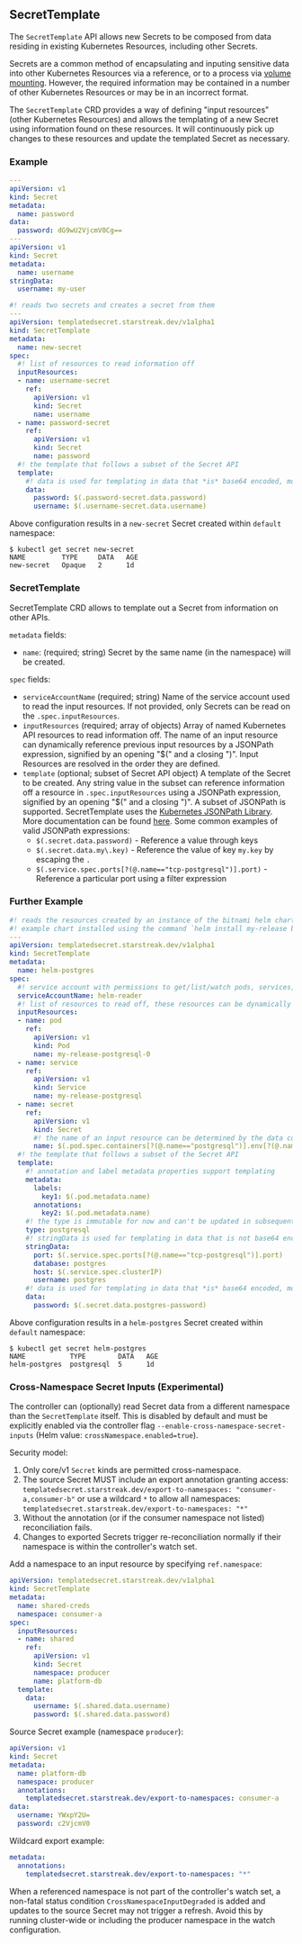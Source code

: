 ## SecretTemplate

The `SecretTemplate` API allows new Secrets to be composed from data residing in existing Kubernetes Resources, including other Secrets.

Secrets are a common method of encapsulating and inputing sensitive data into other Kubernetes Resources via a reference, or to a process via [volume mounting](https://kubernetes.io/docs/concepts/configuration/secret/#using-secrets-as-files-from-a-pod). However, the required information may be contained in a number of other Kubernetes Resources or may be in an incorrect format.

The `SecretTemplate` CRD provides a way of defining "input resources" (other Kubernetes Resources) and allows the templating of a new Secret using information found on these resources. It will continuously pick up changes to these resources and update the templated Secret as necessary.

### Example

```yaml
---
apiVersion: v1
kind: Secret
metadata:
  name: password
data:
  password: dG9wU2VjcmV0Cg==
---
apiVersion: v1
kind: Secret
metadata:
  name: username
stringData:
  username: my-user

#! reads two secrets and creates a secret from them
---
apiVersion: templatedsecret.starstreak.dev/v1alpha1
kind: SecretTemplate
metadata:
  name: new-secret
spec:
  #! list of resources to read information off
  inputResources:
  - name: username-secret
    ref:
      apiVersion: v1
      kind: Secret
      name: username
  - name: password-secret
    ref:
      apiVersion: v1
      kind: Secret
      name: password
  #! the template that follows a subset of the Secret API
  template:
    #! data is used for templating in data that *is* base64 encoded, most likely Secrets.
    data:
      password: $(.password-secret.data.password)
      username: $(.username-secret.data.username)
```

Above configuration results in a `new-secret` Secret created within `default` namespace:

```console
$ kubectl get secret new-secret
NAME         TYPE     DATA   AGE
new-secret   Opaque   2      1d
```

### SecretTemplate

SecretTemplate CRD allows to template out a Secret from information on other APIs.

`metadata` fields:

- `name`: (required; string) Secret by the same name (in the namespace) will be created.

`spec` fields:

- `serviceAccountName` (required; string) Name of the service account used to read the input resources. If not provided, only Secrets can be read on the `.spec.inputResources`.
- `inputResources` (required; array of objects) Array of named Kubernetes API resources to read information off. The name of an input resource can dynamically reference previous input resources by a JSONPath expression, signified by an opening "$(" and a closing ")". Input Resources are resolved in the order they are defined.
- `template` (optional; subset of Secret API object) A template of the Secret to be created. Any string value in the subset can reference information off a resource in `.spec.inputResources` using a JSONPath expression, signified by an opening "$(" and a closing ")". A subset of JSONPath is supported. SecretTemplate uses the [Kubernetes JSONPath Library](https://github.com/kubernetes/client-go/tree/master/util/jsonpath). More documentation can be found [here](https://kubernetes.io/docs/reference/kubectl/jsonpath/). Some common examples of valid JSONPath expressions:
  - `$(.secret.data.password)` - Reference a value through keys
  - `$(.secret.data.my\.key)` - Reference the value of key `my.key` by escaping the `.`
  - `$(.service.spec.ports[?(@.name=="tcp-postgresql")].port)` - Reference a particular port using a filter expression

### Further Example

```yaml
#! reads the resources created by an instance of the bitnami helm chart and creates a binding secret
#! example chart installed using the command `helm install my-release bitnami/postgresql`
---
apiVersion: templatedsecret.starstreak.dev/v1alpha1
kind: SecretTemplate
metadata:
  name: helm-postgres
spec:
  #! service account with permissions to get/list/watch pods, services, secrets
  serviceAccountName: helm-reader
  #! list of resources to read off, these resources can be dynamically specified based on the fields of previously stated resources
  inputResources:
  - name: pod
    ref:
      apiVersion: v1
      kind: Pod
      name: my-release-postgresql-0
  - name: service
    ref:
      apiVersion: v1
      kind: Service
      name: my-release-postgresql
  - name: secret
    ref:
      apiVersion: v1
      kind: Secret
      #! the name of an input resource can be determined by the data contained in a previous input resource
      name: $(.pod.spec.containers[?(@.name=="postgresql")].env[?(@.name=="POSTGRES_PASSWORD")].valueFrom.secretKeyRef.name)
  #! the template that follows a subset of the Secret API
  template:
    #! annotation and label metadata properties support templating
    metadata:
      labels:
        key1: $(.pod.metadata.name)
      annotations:
        key2: $(.pod.metadata.name)
    #! the type is immutable for now and can't be updated in subsequent reconciliations
    type: postgresql
    #! stringData is used for templating in data that is not base64 encoded
    stringData:
      port: $(.service.spec.ports[?(@.name=="tcp-postgresql")].port)
      database: postgres
      host: $(.service.spec.clusterIP)
      username: postgres
    #! data is used for templating in data that *is* base64 encoded, most likely Secrets.
    data:
      password: $(.secret.data.postgres-password)
```

Above configuration results in a `helm-postgres` Secret created within `default` namespace:

```console
$ kubectl get secret helm-postgres
NAME           TYPE        DATA   AGE
helm-postgres  postgresql  5      1d
```

### Cross-Namespace Secret Inputs (Experimental)

The controller can (optionally) read Secret data from a different namespace than the `SecretTemplate` itself. This is disabled by default and must be explicitly enabled via the controller flag `--enable-cross-namespace-secret-inputs` (Helm value: `crossNamespace.enabled=true`).

Security model:

1. Only core/v1 `Secret` kinds are permitted cross-namespace.
2. The source Secret MUST include an export annotation granting access:
   `templatedsecret.starstreak.dev/export-to-namespaces: "consumer-a,consumer-b"`
   or use a wildcard `*` to allow all namespaces:
   `templatedsecret.starstreak.dev/export-to-namespaces: "*"`
3. Without the annotation (or if the consumer namespace not listed) reconciliation fails.
4. Changes to exported Secrets trigger re-reconciliation normally if their namespace is within the controller's watch set.

Add a namespace to an input resource by specifying `ref.namespace`:

```yaml
apiVersion: templatedsecret.starstreak.dev/v1alpha1
kind: SecretTemplate
metadata:
  name: shared-creds
  namespace: consumer-a
spec:
  inputResources:
  - name: shared
    ref:
      apiVersion: v1
      kind: Secret
      namespace: producer
      name: platform-db
  template:
    data:
      username: $(.shared.data.username)
      password: $(.shared.data.password)
```

Source Secret example (namespace `producer`):

```yaml
apiVersion: v1
kind: Secret
metadata:
  name: platform-db
  namespace: producer
  annotations:
    templatedsecret.starstreak.dev/export-to-namespaces: consumer-a
data:
  username: YWxpY2U=
  password: c2VjcmV0
```

Wildcard export example:

```yaml
metadata:
  annotations:
    templatedsecret.starstreak.dev/export-to-namespaces: "*"
```

When a referenced namespace is not part of the controller's watch set, a non-fatal status condition `CrossNamespaceInputDegraded` is added and updates to the source Secret may not trigger a refresh. Avoid this by running cluster-wide or including the producer namespace in the watch configuration.
